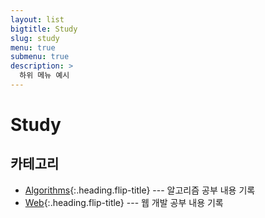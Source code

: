 ```yaml
---
layout: list
bigtitle: Study
slug: study
menu: true
submenu: true
description: >
  하위 메뉴 예시
---
```


# Study

## 카테고리

* [Algorithms]{:.heading.flip-title} --- 알고리즘 공부 내용 기록
* [Web]{:.heading.flip-title} --- 웹 개발 공부 내용 기록

[Algorithms]: /algorithms/
[Web]: /web/
